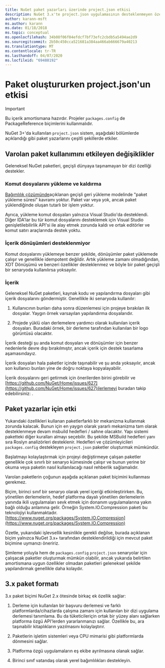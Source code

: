 ```yaml
---
title: NuGet paket yazarları üzerinde project.json etkisi
description: NuGet 3.x'te project.json uygulamasının desteklenmeyen özellikler, içerik ve paket biçimi gibi paket yazarlarını nasıl etkilediğine ilişkin ayrıntılar.
author: karann-msft
ms.author: karann
ms.date: 01/18/2018
ms.topic: conceptual
ms.openlocfilehash: 34b08f06f04efdcf7bf73efc2cbdb5a5494ae2d9
ms.sourcegitcommit: 2b50c450cca521681a384aa466ab666679a40213
ms.translationtype: MT
ms.contentlocale: tr-TR
ms.lasthandoff: 04/07/2020
ms.locfileid: "69488192"
---
```

# <a name="impact-of-projectjson-when-creating-packages"></a>Paket oluştururken project.json'un etkisi

> [!Important]
> Bu içerik amortismana hazırdır. Projeler `packages.config` de PackageReference biçimlerini kullanmalıdır.

NuGet 3+'da kullanılan `project.json` sistem, aşağıdaki bölümlerde açıklandığı gibi paket yazarlarını çeşitli şekillerde etkiler.

## <a name="changes-affecting-existing-packages-usage"></a>Varolan paket kullanımını etkileyen değişiklikler

Geleneksel NuGet paketleri, geçişli dünyaya taşınamayan bir dizi özelliği destekler.

### <a name="install-and-uninstall-scripts-are-ignored"></a>Komut dosyalarını yükleme ve kaldırma

[Bağımlılık çözümünde](../concepts/dependency-resolution.md#dependency-resolution-with-packagereference)açıklanan geçişli geri yükleme modelinde "paket yükleme süresi" kavramı yoktur. Paket var veya yok, ancak paket yüklendiğinde oluşan tutarlı bir işlem yoktur.

Ayrıca, yükleme komut dosyaları yalnızca Visual Studio'da desteklendi. Diğer IDA'lar bu tür komut dosyalarını desteklemek için Visual Studio genişletilebilirlik API'si ile alay etmek zorunda kaldı ve ortak editörler ve komut satırı araçlarında destek yoktu.

### <a name="content-transforms-are-not-supported"></a>İçerik dönüşümleri desteklenmiyor

Komut dosyalarını yüklemeye benzer şekilde, dönüşümler paket yüklemede çalışır ve genellikle idempotent değildir. Artık yükleme zamanı olmadığından, XDT Dönüşümü ve benzeri özellikler desteklenmez ve böyle bir paket geçişli bir senaryoda kullanılırsa yoksayılır.

### <a name="content"></a>İçerik

Geleneksel NuGet paketleri, kaynak kodu ve yapılandırma dosyaları gibi içerik dosyalarını göndermiştir. Genellikle iki senaryoda kullanılır:

1. Kullanıcının bunları daha sonra düzenlemesi için projeye bırakılan ilk dosyalar. Yaygın örnek varsayılan yapılandırma dosyalarıdır.

1. Projede yüklü olan derlemelere yardımcı olarak kullanılan içerik dosyaları. Buradaki örnek, bir derleme tarafından kullanılan bir logo görüntüsü olacaktır.

İçerik desteği şu anda komut dosyaları ve dönüşümler için benzer nedenlerle devre dışı bırakılmıştır, ancak içerik için destek tasarlama aşamasındayız.

İçerik dosyaları hala paketler içinde taşınabilir ve şu anda yoksayılır, ancak son kullanıcı bunları yine de doğru noktaya kopyalayabilir.

İçerik dosyalarını geri getirmek için önerilerden birini görebilir ve [https://github.com/NuGet/Home/issues/627](https://github.com/NuGet/Home/issues/627)ilerlemeyi buradan takip edebilirsiniz: .

## <a name="impact-for-package-authors"></a>Paket yazarlar için etki

Yukarıdaki özellikleri kullanan paketlerfarklı bir mekanizma kullanmak zorunda kalacak. Bunun için en yaygın olarak yararlı mekanizma tam olarak desteklenmeye devam msbuild hedefleri / sahne olacaktır. Yapı sistemi paketteki diğer kuralları almayı seçebilir. Bu şekilde MSBuild hedefleri yanı sıra Roslyn analizörleri desteklenir. Hedefleri ve çözümleyicileri `packages.config` destekleyen `project.json` paketler oluşturmak mümkündür.

Başlatmayı kolaylaştırmak için projeyi değiştirmeye çalışan paketler genellikle çok sınırlı bir senaryo kümesinde çalışır ve bunun yerine bir okuma veya paketin nasıl kullanılacağı nasıI rehberlik sağlamalıdır.

Varolan paketlerin çoğunun aşağıda açıklanan paket biçimini kullanması gerekmez.

Biçim, birinci sınıf bir senaryo olarak yerel içeriği etkinleştirirken. Bu, yönetilen derlemelerin, hedef platforma dayalı yönetilen derlemelerin yanında ikili uygulamaları sevk etmek için donanım uygulamalarına yakın bağlı olduğu anlamına gelir. Örneğin System.IO.Compression paketi bu teknolojiyi kullanmaktadır. [https://www.nuget.org/packages/System.IO.Compression](https://www.nuget.org/packages/System.IO.Compression)

Özetle, yukarıdaki işlevsellik kesinlikle gerekli değilse, burada açıklanan biçim yalnızca NuGet 3.x+ tarafından desteklendirildiği için mevcut paket biçimine uymanızı öneririz.

Şimleme yoluyla hem de `packages.config` `project.json` senaryolar için çalışacak paketler oluşturmak mümkün olabilir, ancak yukarıda belirtilen amortismana uygun özellikler olmadan paketleri geleneksel şekilde yapılandırmak genellikle daha kolaydır.

## <a name="3x-package-format"></a>3.x paket formatı

3.x paket biçimi NuGet 2.x ötesinde birkaç ek özellik sağlar:

1. Derleme için kullanılan bir başvuru derlemesi ve farklı platformlarda/cihazlarda çalışma zamanı için kullanılan bir dizi uygulama derlemesi tanımlama. Bu da tüketicileriçin ortak bir yüzey alanı sağlarken platforma özgü API'lerden yararlanmanızı sağlar. Özellikle bu, ara taşınabilir kitaplıkların yazılmasını kolaylaştırır.

1. Paketlerin işletim sistemleri veya CPU mimarisi gibi platformlarda dönmesini sağlar.

1. Platforma özgü uygulamaların eş ekibe ayrılmasına olanak sağlar.

1. Birinci sınıf vatandaş olarak yerel bağımlılıkları destekleyin.
